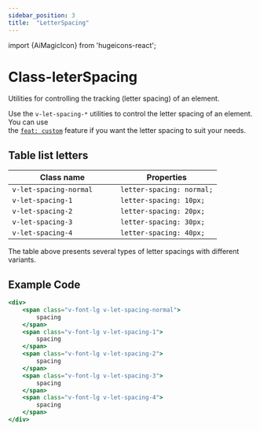 ```yaml
---
sidebar_position: 3
title:  "LetterSpacing"
---
```


import {AiMagicIcon} from 'hugeicons-react';

# Class-leterSpacing <AiMagicIcon className='icon' />

Utilities for controlling the tracking (letter spacing) of an element.

Use the `v-let-spacing-*` utilities to control the letter spacing of an element.
You can use <br /> the [`feat: custom`](/docs/Core-Features/V-custom.md) feature if you want the letter spacing to suit your needs.

## Table list letters

| Class name  | Properties |
|---------------------|-------------------|
| `v-let-spacing-normal		`      | `letter-spacing: normal;` | 
| `v-let-spacing-1		`     | `letter-spacing: 10px;` | 
| `v-let-spacing-2		`     | `letter-spacing: 20px;` | 
| `v-let-spacing-3			`     | `letter-spacing: 30px;` | 
| `v-let-spacing-4			`     | `letter-spacing: 40px;` | 

The table above presents several types of letter spacings with different variants.

## Example Code
``` jsx title="index.html"
<div>
    <span class="v-font-lg v-let-spacing-normal"> 
        spacing 
    </span>
    <span class="v-font-lg v-let-spacing-1"> 
        spacing 
    </span>
    <span class="v-font-lg v-let-spacing-2"> 
        spacing 
    </span>
    <span class="v-font-lg v-let-spacing-3"> 
        spacing 
    </span>
    <span class="v-font-lg v-let-spacing-4"> 
        spacing 
    </span>
</div>
```